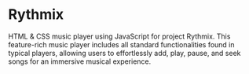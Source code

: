 # Rythmix
HTML & CSS music player using JavaScript for project Rythmix. This feature-rich music player includes all standard functionalities found in typical players, allowing users to effortlessly add, play, pause, and seek songs for an immersive musical experience.
